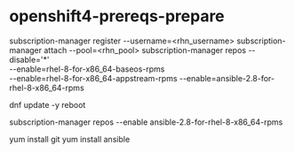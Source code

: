 # openshift4-prereqs-prepare

subscription-manager register --username=<rhn_username>
subscription-manager attach --pool=<rhn_pool>
subscription-manager repos --disable='*' \
    --enable=rhel-8-for-x86_64-baseos-rpms \
    --enable=rhel-8-for-x86_64-appstream-rpms
    --enable=ansible-2.8-for-rhel-8-x86_64-rpms
    
dnf update -y
reboot

subscription-manager repos --enable ansible-2.8-for-rhel-8-x86_64-rpms

yum install git
yum install ansible
